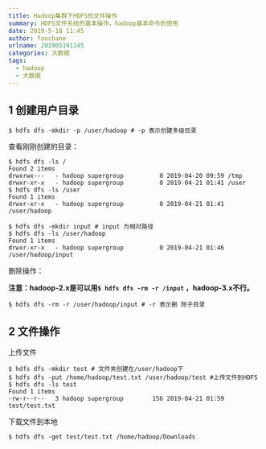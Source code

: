 ```yaml
---
title: Hadoop集群下HDFS的文件操作
summary: HDFS文件系统的基本操作，hadoop基本命令的使用
date: 2019-5-18 11:45
author: foochane
urlname: 201905191145
categories: 大数据
tags:
  - hadoop
  - 大数据
---
```





## 1 创建用户目录

```
$ hdfs dfs -mkdir -p /user/hadoop # -p 表示创建多级目录
```

查看刚刚创建的目录：

```
$ hdfs dfs -ls /
Found 2 items
drwxrwx---   - hadoop supergroup          0 2019-04-20 09:59 /tmp
drwxr-xr-x   - hadoop supergroup          0 2019-04-21 01:41 /user
$ hdfs dfs -ls /user
Found 1 items
drwxr-xr-x   - hadoop supergroup          0 2019-04-21 01:41 /user/hadoop

```

```
$ hdfs dfs -mkdir input # input 为相对路径
$ hdfs dfs -ls /user/hadoop
Found 1 items
drwxr-xr-x   - hadoop supergroup          0 2019-04-21 01:46 /user/hadoop/input
```

删除操作：

**注意：hadoop-2.x是可以用`$ hdfs dfs -rm -r /input` ，hadoop-3.x不行。**

```
$ hdfs dfs -rm -r /user/hadoop/input # -r 表示删 除子目录
```

## 2 文件操作

上传文件
```
$ hdfs dfs -mkdir test # 文件夹创建在/user/hadoop下
$ hdfs dfs -put /home/hadoop/test.txt /user/hadoop/test #上传文件到HDFS
$ hdfs dfs -ls test
Found 1 items
-rw-r--r--   3 hadoop supergroup        156 2019-04-21 01:59 test/test.txt

```

下载文件到本地
```
$ hdfs dfs -get test/test.txt /home/hadoop/Downloads
```




